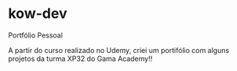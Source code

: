 # kow-dev
Portfólio Pessoal


A partir do curso realizado no Udemy, criei um portifólio com alguns projetos da turma XP32 do Gama Academy!!